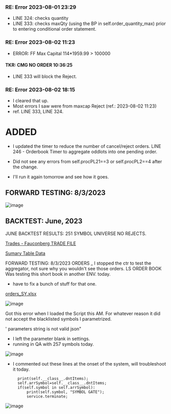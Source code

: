 ### RE: Error 2023-08-01 23:29

* LINE 324:  checks quantity
* LINE 333:  checks maxQty (using the BP in self.order_quantity_max) prior to entering conditional order statement.


### RE: Error 2023-08-02 11:23

* ERROR: FF Max Capital 114*1959.99 > 100000
#### TKR: CMG	 	 	 		      NO ORDER	10:36:25	
* LINE 333 will block the Reject.

### RE: Error 2023-08-02 18:15
* I cleared that up.
* Most errors I saw were from maxcap Reject (ref.: 2023-08-02 11:23)
* ref. LINE 333, LINE 324.

# ADDED
* I updated the timer to reduce the number of cancel/reject orders.
LINE 246 - Orderbook Timer to aggregate oddlots into one pending order.
* Did not see any errors from self.procPL21==3 or self.procPL2==4 after the change.

* I'll run it again tomorrow and see how it goes.

## FORWARD TESTING:  8/3/2023

![image](https://github.com/bdincerTrader/Fauconberg1/assets/127531384/2ea97605-111e-4a83-81a6-c4235fa410d3)


## BACKTEST: June, 2023

JUNE BACKTEST RESULTS: 251 SYMBOL UNIVERSE NO REJECTS.

[Trades - Fauconberg TRADE FILE](https://github.com/bdincerTrader/Fauconberg1/files/12253887/Trades.-.Fauconberg.08-03.13_26_44.csv)


[Sumary Table Data](https://github.com/bdincerTrader/Fauconberg1/files/12253886/submission-table-data.15.csv)



FORWARD TESTING:  8/3/2023 ORDERS
_ I stopped the ctr to test the aggregator, not sure why you wouldn't see those orders.
LS ORDER BOOK
Was testing this short book in another ENV. today.
* have to fix a bunch of stuff for that one.

    
[orders_SY.xlsx](https://github.com/bdincerTrader/Fauconberg1/files/12255720/orders_SY.xlsx)

![image](https://github.com/bdincerTrader/Fauconberg1/assets/127531384/76170a34-c377-4183-a7c2-2b9e2ec3bb8f)


Got this error when I loaded the Script this AM. For whatever reason it did not accept the blacklisted symbols I parametrized.

' parameters string is not valid json"

* I left the parameter blank in settings.
* running in QA with 257 symbols today.

![image](https://github.com/bdincerTrader/Fauconberg1/assets/127531384/45e88896-56c2-4d98-a3d2-9ae59c09fa29)


- I commented out these lines at the onset of the system, will troubleshoot it today.

        print(self.__class__.dntItems);
        self.arrSymbol=self.__class__.dntItems;
        if(self.symbol in self.arrSymbol):
            print(self.symbol, "SYMBOL GATE");
            service.terminate;

            
![image](https://github.com/bdincerTrader/Fauconberg1/assets/127531384/2f09931b-0e85-4896-9da4-1c4e42fcf70c)


